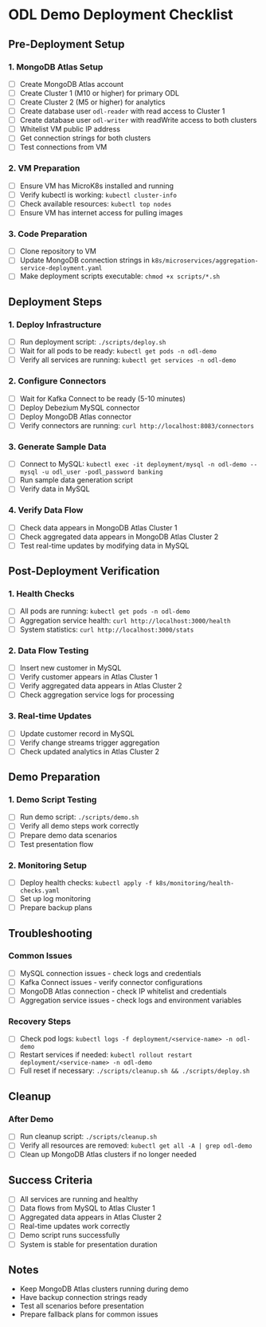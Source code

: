 # ODL Demo Deployment Checklist

## Pre-Deployment Setup

### 1. MongoDB Atlas Setup
- [ ] Create MongoDB Atlas account
- [ ] Create Cluster 1 (M10 or higher) for primary ODL
- [ ] Create Cluster 2 (M5 or higher) for analytics
- [ ] Create database user `odl-reader` with read access to Cluster 1
- [ ] Create database user `odl-writer` with readWrite access to both clusters
- [ ] Whitelist VM public IP address
- [ ] Get connection strings for both clusters
- [ ] Test connections from VM

### 2. VM Preparation
- [ ] Ensure VM has MicroK8s installed and running
- [ ] Verify kubectl is working: `kubectl cluster-info`
- [ ] Check available resources: `kubectl top nodes`
- [ ] Ensure VM has internet access for pulling images

### 3. Code Preparation
- [ ] Clone repository to VM
- [ ] Update MongoDB connection strings in `k8s/microservices/aggregation-service-deployment.yaml`
- [ ] Make deployment scripts executable: `chmod +x scripts/*.sh`

## Deployment Steps

### 1. Deploy Infrastructure
- [ ] Run deployment script: `./scripts/deploy.sh`
- [ ] Wait for all pods to be ready: `kubectl get pods -n odl-demo`
- [ ] Verify all services are running: `kubectl get services -n odl-demo`

### 2. Configure Connectors
- [ ] Wait for Kafka Connect to be ready (5-10 minutes)
- [ ] Deploy Debezium MySQL connector
- [ ] Deploy MongoDB Atlas connector
- [ ] Verify connectors are running: `curl http://localhost:8083/connectors`

### 3. Generate Sample Data
- [ ] Connect to MySQL: `kubectl exec -it deployment/mysql -n odl-demo -- mysql -u odl_user -podl_password banking`
- [ ] Run sample data generation script
- [ ] Verify data in MySQL

### 4. Verify Data Flow
- [ ] Check data appears in MongoDB Atlas Cluster 1
- [ ] Check aggregated data appears in MongoDB Atlas Cluster 2
- [ ] Test real-time updates by modifying data in MySQL

## Post-Deployment Verification

### 1. Health Checks
- [ ] All pods are running: `kubectl get pods -n odl-demo`
- [ ] Aggregation service health: `curl http://localhost:3000/health`
- [ ] System statistics: `curl http://localhost:3000/stats`

### 2. Data Flow Testing
- [ ] Insert new customer in MySQL
- [ ] Verify customer appears in Atlas Cluster 1
- [ ] Verify aggregated data appears in Atlas Cluster 2
- [ ] Check aggregation service logs for processing

### 3. Real-time Updates
- [ ] Update customer record in MySQL
- [ ] Verify change streams trigger aggregation
- [ ] Check updated analytics in Atlas Cluster 2

## Demo Preparation

### 1. Demo Script Testing
- [ ] Run demo script: `./scripts/demo.sh`
- [ ] Verify all demo steps work correctly
- [ ] Prepare demo data scenarios
- [ ] Test presentation flow

### 2. Monitoring Setup
- [ ] Deploy health checks: `kubectl apply -f k8s/monitoring/health-checks.yaml`
- [ ] Set up log monitoring
- [ ] Prepare backup plans

## Troubleshooting

### Common Issues
- [ ] MySQL connection issues - check logs and credentials
- [ ] Kafka Connect issues - verify connector configurations
- [ ] MongoDB Atlas connection - check IP whitelist and credentials
- [ ] Aggregation service issues - check logs and environment variables

### Recovery Steps
- [ ] Check pod logs: `kubectl logs -f deployment/<service-name> -n odl-demo`
- [ ] Restart services if needed: `kubectl rollout restart deployment/<service-name> -n odl-demo`
- [ ] Full reset if necessary: `./scripts/cleanup.sh && ./scripts/deploy.sh`

## Cleanup

### After Demo
- [ ] Run cleanup script: `./scripts/cleanup.sh`
- [ ] Verify all resources are removed: `kubectl get all -A | grep odl-demo`
- [ ] Clean up MongoDB Atlas clusters if no longer needed

## Success Criteria

- [ ] All services are running and healthy
- [ ] Data flows from MySQL to Atlas Cluster 1
- [ ] Aggregated data appears in Atlas Cluster 2
- [ ] Real-time updates work correctly
- [ ] Demo script runs successfully
- [ ] System is stable for presentation duration

## Notes

- Keep MongoDB Atlas clusters running during demo
- Have backup connection strings ready
- Test all scenarios before presentation
- Prepare fallback plans for common issues
